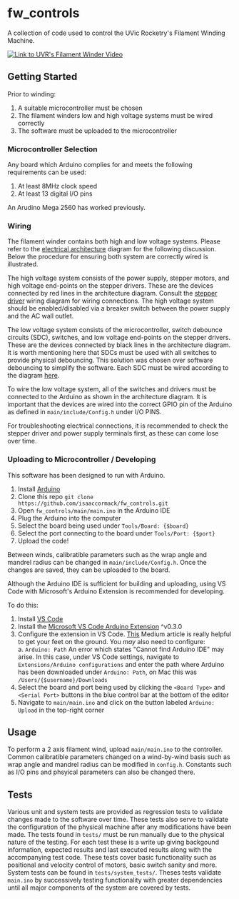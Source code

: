 # fw_controls
A collection of code used to control the UVic Rocketry's Filament Winding Machine.

[![Link to UVR's Filament Winder Video](https://img.youtube.com/vi/rWipQq5OikY/0.jpg)](https://www.youtube.com/watch?v=rWipQq5OikY "UVR's Filament Winder Video")

## Getting Started
Prior to winding:
1. A suitable microcontroller must be chosen
2. The filament winders low and high voltage systems must be wired correctly
3. The software must be uploaded to the microcontroller

### Microcontroller Selection
Any board which Arduino complies for and meets the following requirements can be used:
1. At least 8MHz clock speed
2. At least 13 digital I/O pins

An Arudino Mega 2560 has worked previously. 

### Wiring
The filament winder contains both high and low voltage systems. Please refer to the [electrical architecture](https://github.com/isaaccormack/fw_controls/blob/master/docs/elec_diagrams/fw_electrical_architecture.png) diagram for the following discussion. Below the procedure for ensuring both system are correctly wired is illustrated.

The high voltage system consists of the power supply, stepper motors, and high voltage end-points on the stepper drivers. These are the devices connected by red lines in the architecture diagram. Consult the [stepper driver](https://github.com/isaaccormack/fw_controls/blob/master/docs/elec_diagrams/TB6600_driver_wiring_schematic.png) wiring diagram for wiring connections. The high voltage system should be enabled/disabled via a breaker switch between the power supply and the AC wall outlet.

The low voltage system consists of the microcontroller, switch debounce circuits (SDC), switches, and low voltage end-points on the stepper drivers. These are the devices connected by black lines in the architecture diagram. It is worth mentioning here that SDCs must be used with all switches to provide physical debouncing. This solution was chosen over software debouncing to simplify the software. Each SDC must be wired according to the diagram [here](https://github.com/isaaccormack/fw_controls/blob/master/docs/elec_diagrams/debounced_pulldown_switch_schematic.png).

To wire the low voltage system, all of the switches and drivers must be connected to the Arduino as shown in the architecture diagram. It is important that the devices are wired into the correct GPIO pin of the Arduino as defined in `main/include/Config.h` under I/O PINS.

For troubleshooting electrical connections, it is recommended to check the stepper driver and power supply terminals first, as these can come lose over time.

### Uploading to Microcontroller / Developing
This software has been designed to run with Arduino.
1. Install [Arduino](https://www.arduino.cc/en/main/software)
2. Clone this repo `git clone https://github.com/isaaccormack/fw_controls.git`
3. Open `fw_controls/main/main.ino` in the Arduino IDE
4. Plug the Arduino into the computer
5. Select the board being used under `Tools/Board: {$board}`
6. Select the port connecting to the board under `Tools/Port: {$port}`
7. Upload the code!

Between winds, calibratible parameters such as the wrap angle and mandrel radius can be changed in `main/include/Config.h`. Once the changes are saved, they can be uploaded to the board.


Although the Arduino IDE is sufficient for building and uploading, using VS Code with Microsoft's Arduino Extension is recommended for developing.

To do this:
1. Install [VS Code](https://code.visualstudio.com/)
2. Install the [Microsoft VS Code Arduino Extension](https://marketplace.visualstudio.com/items?itemName=vsciot-vscode.vscode-arduino) ^v0.3.0
3. Configure the extension in VS Code. [This](https://medium.com/home-wireless/use-visual-studio-code-for-arduino-2d0cf4c1760b) Medium article is really helpful to get your feet on the ground. You _may_ also need to configure:<br/>
a. `Arduino: Path` An error which states "Cannot find Arduino IDE" may arise. In this case, under VS Code settings, navigate to `Extensions/Arduino configurations` and enter the path where Arduino has been downloaded under `Arduino: Path`, on Mac this was `/Users/{$username}/Downloads`<br/>
4. Select the board and port being used by clicking the `<Board Type>` and `<Serial Port>` buttons in the blue control bar at the bottom of the editor
5. Navigate to `main/main.ino` and click on the button labeled `Arduino: Upload` in the top-right corner

## Usage
To perform a 2 axis filament wind, upload `main/main.ino` to the controller. Common calibratible parameters changed on a wind-by-wind basis such as wrap angle and mandrel radius can be modified in `config.h`. Constants such as I/O pins and phsyical parameters can also be changed there.

## Tests
Various unit and system tests are provided as regression tests to validate changes made to the software over time. These tests also serve to validate the configuration of the physical machine after any modifications have been made. The tests found in `tests/` must be run manually due to the physical nature of the testing. For each test these is a write up giving backgound information, expected results and last executed results along with the accompanying test code. These tests cover basic functionality such as positional and velocity control of motors, basic switch sanity and more. System tests can be found in `tests/system_tests/`. Theses tests validate `main.ino` by successively testing functionality with greater dependencies until all major components of the system are covered by tests.
